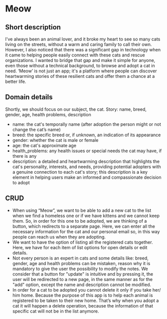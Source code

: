# Meow

## Short description
I've always been an animal lover, and it broke my heart to see so many cats living on the streets, without a warm and caring family to call their own. However, I also noticed that there was a significant gap in technology when it came to helping people easily connect with these cats and rescue organizations. I wanted to bridge that gap and make it simple for anyone, even those without a technical background, to browse and adopt a cat in need. ‘Meow’ is not just an app; it's a platform where people can discover heartwarming stories of these resilient cats and offer them a chance at a better life.

## Domain details
Shortly, we should focus on our subject, the cat. Story: name, breed, gender, age, health problems, description

- name: the cat's temporally name (after adoption the person might or not change the cat’s name)
- breed: the specific breed or, if unknown, an indication of its appearance
- gender: whether the cat is male or female
- age: the cat's approximate age
- health_problems: any health issues or special needs the cat may have, if there is any
- description: a detailed and heartwarming description that highlights the cat's personality, interests, and needs, providing potential adopters with a genuine connection to each cat's story; this description is a key element in helping users make an informed and compassionate decision to adopt

## CRUD

- When using “Meow”, we want to be able to add a new cat to the list when we find a homeless one or if we have kittens and we cannot keep them. So, in order for this one to be adopted, we are thinking of a button, which redirects to a separate page. Here, we can enter all the necessary information for the cat and our personal email so, in this way people can reach us when they are adopting.
- We want to have the option of listing all the registered cats together. Here, we have for each item of list options for open details or edit details.
- Not every person is an expert in cats and some details like: breed, gender, age and health problems can be mistaken, reason why it is mandatory to give the user the possibility to modify the notes. We consider that a button for "update" is intuitive and by pressing it, the user will be redirected to a new page, in the same manner as for the "add" option, except the name and description cannot be modified.
- In order for a cat to be adopted you cannot delete it only if you take her/ him home. Because the purpose of this app is to help each animal is registered to be taken to their new home. That’s why when you adopt a cat it will happen a delete operation, because the information of that specific cat will not be in the list anymore.
